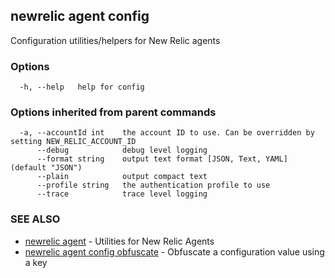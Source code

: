 ## newrelic agent config

Configuration utilities/helpers for New Relic agents

### Options

```
  -h, --help   help for config
```

### Options inherited from parent commands

```
  -a, --accountId int    the account ID to use. Can be overridden by setting NEW_RELIC_ACCOUNT_ID
      --debug            debug level logging
      --format string    output text format [JSON, Text, YAML] (default "JSON")
      --plain            output compact text
      --profile string   the authentication profile to use
      --trace            trace level logging
```

### SEE ALSO

* [newrelic agent](newrelic_agent.md)	 - Utilities for New Relic Agents
* [newrelic agent config obfuscate](newrelic_agent_config_obfuscate.md)	 - Obfuscate a configuration value using a key

